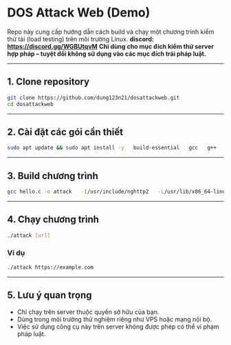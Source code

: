 
# DOS Attack Web (Demo)

Repo này cung cấp hướng dẫn cách build và chạy một chương trình kiểm thử tải (load testing) trên môi trường Linux.
**discord: https://discord.gg/WGBUtqvM**
**Chỉ dùng cho mục đích kiểm thử server hợp pháp – tuyệt đối không sử dụng vào các mục đích trái pháp luật.**

---

## 1. Clone repository

```bash
git clone https://github.com/dung123n21/dosattackweb.git
cd dosattackweb
```

---

## 2. Cài đặt các gói cần thiết

```bash
sudo apt update && sudo apt install -y   build-essential   gcc   g++   make   libssl-dev   libnghttp2-dev   pkg-config   libpthread-stubs0-dev   wget   curl
```

---

## 3. Build chương trình

```bash
gcc hello.c -o attack   -I/usr/include/nghttp2   -L/usr/lib/x86_64-linux-gnu   -lnghttp2 -lssl -lcrypto -lpthread   -Wno-format-truncation
```

---

## 4. Chạy chương trình

```bash
./attack [url]
```

### Ví dụ

```bash
./attack https://example.com
```

---

## 5. Lưu ý quan trọng

- Chỉ chạy trên server thuộc quyền sở hữu của bạn.
- Dùng trong môi trường thử nghiệm riêng như VPS hoặc mạng nội bộ.
- Việc sử dụng công cụ này trên server không được phép có thể vi phạm pháp luật.
